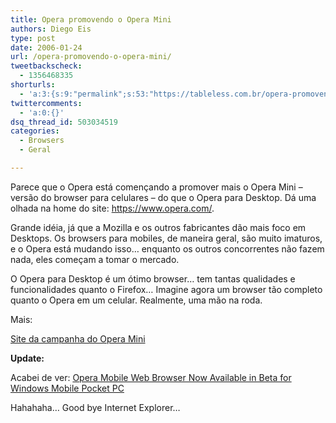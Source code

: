 ```yaml
---
title: Opera promovendo o Opera Mini
authors: Diego Eis
type: post
date: 2006-01-24
url: /opera-promovendo-o-opera-mini/
tweetbackscheck:
  - 1356468335
shorturls:
  - 'a:3:{s:9:"permalink";s:53:"https://tableless.com.br/opera-promovendo-o-opera-mini";s:7:"tinyurl";s:26:"https://tinyurl.com/3dham66";s:4:"isgd";s:19:"https://is.gd/FZ2im6";}'
twittercomments:
  - 'a:0:{}'
dsq_thread_id: 503034519
categories:
  - Browsers
  - Geral

---
```

Parece que o Opera está començando a promover mais o Opera Mini &#8211; versão do browser para celulares &#8211; do que o Opera para Desktop. Dá uma olhada na home do site: <https://www.opera.com/>.
  
Grande idéia, já que a Mozilla e os outros fabricantes dão mais foco em Desktops. Os browsers para mobiles, de maneira geral, são muito imaturos, e o Opera está mudando isso&#8230; enquanto os outros concorrentes não fazem nada, eles começam a tomar o mercado.

O Opera para Desktop é um ótimo browser&#8230; tem tantas qualidades e funcionalidades quanto o Firefox&#8230; Imagine agora um browser tão completo quanto o Opera em um celular. Realmente, uma mão na roda.

Mais:
  
[Site da campanha do Opera Mini][1]

**Update:**
  
Acabei de ver: [Opera Mobile Web Browser Now Available in Beta for Windows Mobile Pocket PC][2]
  
Hahahaha&#8230; Good bye Internet Explorer&#8230;

 [1]: https://www.opera.com/products/mobile/operamini/campaign/
 [2]: https://www.opera.com/pressreleases/en/2006/01/18/